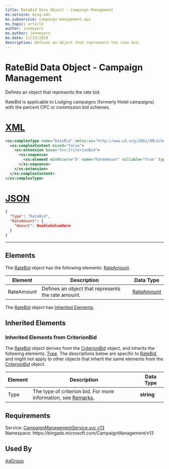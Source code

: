 ```yaml
---
title: RateBid Data Object - Campaign Management
ms.service: bing-ads
ms.subservice: campaign-management-api
ms.topic: article
author: jonmeyers
ms.author: jonmeyers
ms.date: 11/13/2024
description: Defines an object that represents the rate bid.
---
```

# RateBid Data Object - Campaign Management
Defines an object that represents the rate bid.

RateBid is applicable to Lodging campaigns (formerly Hotel campaigns) with the percent CPC or commission bid schemes.

# [XML](#tab/xml)

```xml
<xs:complexType name="RateBid" xmlns:xs="http://www.w3.org/2001/XMLSchema">
  <xs:complexContent mixed="false">
    <xs:extension base="tns:CriterionBid">
      <xs:sequence>
        <xs:element minOccurs="0" name="RateAmount" nillable="true" type="tns:RateAmount" />
      </xs:sequence>
    </xs:extension>
  </xs:complexContent>
</xs:complexType>
```

# [JSON](#tab/json)

```json
{
  "Type": "RateBid",
  "RateAmount": {
    "Amount": DoubleValueHere
  }
}
```

-----

## <a name="elements"></a>Elements

The [RateBid](ratebid.md) object has the following elements: [RateAmount](#rateamount).

|Element|Description|Data Type|
|-----------|---------------|-------------|
|<a name="rateamount"></a>RateAmount|Defines an object that represents the rate amount.|[RateAmount](rateamount.md)|

The [RateBid](ratebid.md) object has [Inherited Elements](#inheritedelements).

## <a name="inheritedelements"></a>Inherited Elements

### <a name="inheritedelementscriterionbid"></a>Inherited Elements from CriterionBid
The [RateBid](ratebid.md) object derives from the [CriterionBid](criterionbid.md) object, and inherits the following elements: [Type](#type). The descriptions below are specific to [RateBid](ratebid.md), and might not apply to other objects that inherit the same elements from the [CriterionBid](criterionbid.md) object.  

|Element|Description|Data Type|
|-----------|---------------|-------------|
|<a name="type"></a>Type|The type of criterion bid. For more information, see [Remarks](criterionbid.md#remarks).|**string**|

## Requirements
Service: [CampaignManagementService.svc v13](https://campaign.api.bingads.microsoft.com/Api/Advertiser/CampaignManagement/v13/CampaignManagementService.svc)  
Namespace: https\://bingads.microsoft.com/CampaignManagement/v13  

## Used By
[AdGroup](adgroup.md)  
